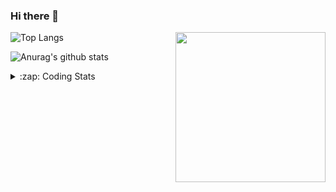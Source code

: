 ### Hi there 👋

<!--
**tao8687/tao8687** is a ✨ _special_ ✨ repository because its `README.md` (this file) appears on your GitHub profile.

Here are some ideas to get you started:

- 🔭 I’m currently working on ...
- 🌱 I’m currently learning ...
- 👯 I’m looking to collaborate on ...
- 🤔 I’m looking for help with ...
- 💬 Ask me about ...
- 📫 How to reach me: ...
- 😄 Pronouns: ...
- ⚡ Fun fact: ...
-->

<img align='right' src="https://media.giphy.com/media/M9gbBd9nbDrOTu1Mqx/giphy.gif" width="240">

  
![Top Langs](https://github-readme-stats.vercel.app/api/top-langs/?username=tao8687&layout=compact&title_color=23238E&text_color=A67D3D)

![Anurag's github stats](https://github-readme-stats.vercel.app/api?username=tao8687&show_icons=true&&text_color=A67D3D&title_color=23238E&show_icons=false&count_private=true&hide=stars)

<details>
  <summary>:zap: Coding Stats</summary>
  <br>
    
<!--START_SECTION:waka-->

```txt
From: 05 July 2024 - To: 12 July 2024

C++        13 hrs 45 mins  ███████████████▓░░░░░░░░░   62.90 %
Other      1 hr 58 mins    ██▒░░░░░░░░░░░░░░░░░░░░░░   09.01 %
Markdown   1 hr 27 mins    █▓░░░░░░░░░░░░░░░░░░░░░░░   06.65 %
Python     1 hr 13 mins    █▒░░░░░░░░░░░░░░░░░░░░░░░   05.58 %
CMake      1 hr 11 mins    █▒░░░░░░░░░░░░░░░░░░░░░░░   05.45 %
```

<!--END_SECTION:waka-->
</details>
